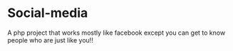 # Social-media
A php project that works mostly like facebook except you can get to know people who are just like you!!
